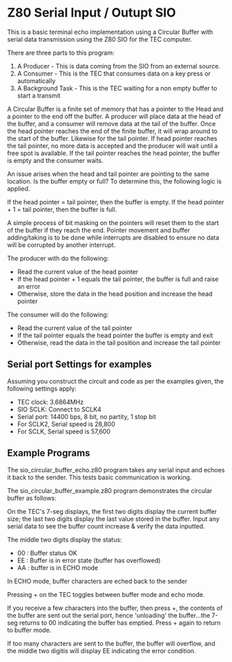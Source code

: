 # Z80 Serial Input / Outupt SIO

This is a basic terminal echo implementation using a Circular Buffer with serial data transmission using the Z80 SIO for the TEC computer.

There are three parts to this program:
1. A Producer - This is data coming from the SIO from an external source.
2. A Consumer - This is the TEC that consumes data on a key press or automatically
3. A Background Task - This is the TEC waiting for a non empty buffer to start a transmit

A Circular Buffer is a finite set of memory that has a pointer to the Head and a pointer to the end off the buffer.  A producer will place data at the head of the buffer, and a consumer will remove data at the tail of the buffer.  Once the head pointer reaches the end of the finite buffer, it will wrap around to the start of the buffer.  Likewise for the tail pointer.  If head pointer reaches the tail pointer, no more data is accepted and the producer will wait until a free spot is available.  If the tail pointer reaches the head pointer, the buffer is empty and the consumer waits.

An issue arises when the head and tail pointer are pointing to the same location.  Is the buffer empty or full?  To determine this, the following logic is applied.

If the head pointer = tail pointer, then the buffer is empty.
If the head pointer + 1 = tail pointer, then the buffer is full.

A simple process of bit masking on the pointers will reset them to the start of the buffer if they reach the end.  Pointer movement and buffer adding/taking is to be done while interrupts are disabled to ensure no data will be corrupted by another interrupt.

The producer with do the following:
 
 - Read the current value of the head pointer
 - If the head pointer + 1 equals the tail pointer, the buffer is full and raise an error
 - Otherwise, store the data in the head position and increase the head pointer

The consumer will do the following:
 - Read the current value of the tail pointer
 - If the tail pointer equals the head pointer the buffer is empty and exit
 - Otherwise, read the data in the tail position and increase the tail pointer


## Serial port Settings for examples

Assuming you construct the circuit and code as per the examples given, the following settings apply:

- TEC clock: 3.6864MHz
- SIO SCLK: Connect to SCLK4
- Serial port: 14400 bps, 8 bit, no partity, 1 stop bit
- For SCLK2, Serial speed is 28,800
- For SCLK, Serial speed is 57,600


## Example Programs

The sio_circular_buffer_echo.z80 program takes any serial input and echoes it back to the sender. This tests basic communication is working.

The sio_circular_buffer_example.z80 program demonstrates the circular buffer as follows:

On the TEC's 7-seg displays, the first two digits display the current buffer size; the last two digits display the last value stored in the buffer. Input any serial data to see the buffer count increase & verify the data inputted.

The middle two digits display the status:

 - 00 : Buffer status OK
 - EE : Buffer is in error state (buffer has overflowed)
 - AA : buffer is in ECHO mode

In ECHO mode, buffer characters are eched back to the sender

Pressing + on the TEC toggles between buffer mode and echo mode.

If you receive a few characters into the buffer, then press +, the contents of the buffer are sent out the serial port, hence 'unloading' the buffer...the 7-seg returns to 00 indicating the buffer has emptied. Press + again to return to buffer mode.

If too many characters are sent to the buffer, the buffer will overflow, and the middle two digitis will display EE indicating the error condition.

